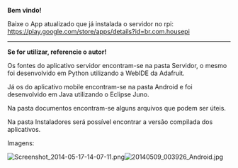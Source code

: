 **Bem vindo!**

Baixe o App atualizado que já instalada o servidor no rpi: https://play.google.com/store/apps/details?id=br.com.housepi


------------------------------------------------------------------------------------

**Se for utilizar, referencie o autor!**


Os fontes do aplicativo servidor encontram-se na pasta Servidor, o mesmo foi desenvolvido em Python utilizando a WebIDE da Adafruit.

Já os do aplicativo mobile encontram-se na pasta Android e foi desenvolvido em Java utilizando o Eclipse Juno.

Na pasta documentos encontram-se alguns arquivos que podem ser úteis.

Na pasta Instaladores será possível encontrar a versão compilada dos aplicativos.

Imagens:

![Screenshot_2014-05-17-14-07-11.png](https://bitbucket.org/repo/KbG8KA/images/2324044091-Screenshot_2014-05-17-14-07-11.png)![20140509_003926_Android.jpg](https://bitbucket.org/repo/KbG8KA/images/2019319887-20140509_003926_Android.jpg)